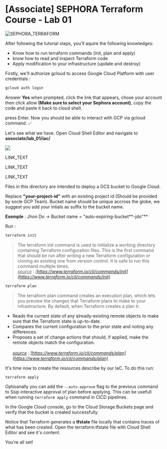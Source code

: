 # [Associate] SEPHORA Terraform Course - Lab 01

![SEPHORA_TERRAFORM](https://storage.googleapis.com/s4a-shared-terraform-gcs-lab-materials/sephora_terraform_bw.png)

After following the tutorial steps, you'll aquire the following knowledges:
- Know how to run terraform commands (init, plan and apply)
- know how to read and inspect Terraform code
- Apply modification to your infrastructure (update and destroy)


Firstly, we'll authorize gcloud to access Google Cloud Platform with user credentials :

```bash
gcloud auth login
```

Answer **Yes** when prompted, click the link that appears, chose your account then click allow **(Make sure to select your Sephora account)**, copy the code and paste it back to cloud shell.

press Enter. Now you should be able to interact with GCP via gcloud command. :white_check_mark:

Let's see what we have. Open Cloud Shell Editor and navigate to **associate/lab_01/iac/**

![](https://storage.googleapis.com/s4a-shared-terraform-gcs-lab-materials/cloudshell_editor.png)

<walkthrough-open-cloud-shell-button></walkthrough-open-cloud-shell-button>


<walkthrough-editor-open-file filePath="associate/lab_01/iac/main.tf">LINK_TEXT</walkthrough-editor-open-file>

<walkthrough-editor-spotlight spotlightId="activity-bar-cloud-k8s">LINK_TEXT</walkthrough-editor-spotlight>


<walkthrough-editor-open-file filePath="FILE_PATH">LINK_TEXT</walkthrough-editor-open-file>

Files in this directory are intended to deploy a GCS bucket to Google Cloud.

Replace **"your-project-id"** with an existing project id (Should be provided by socle GCP Team).
Bucket name should be unique accross the globe, we suggest you add your intials as suffix to the bucket name.

__Exemple__ : Jhon Do -> Bucket name = "auto-expiring-bucket**-jdo"**

Run :
```bash
terraform init
```
>The terraform init command is used to initialize a working directory containing Terraform configuration files. This is the first command that should be run after writing a new Terraform configuration or cloning an existing one from version control. It is safe to run this command multiple times.  
<em><u>source</u> :  [https://www.terraform.io/cli/commands/init](https://www.terraform.io/cli/commands/init)</em>

```bash
terraform plan
```
> The terraform plan command creates an execution plan, which lets you preview the changes that Terraform plans to make to your infrastructure. By default, when Terraform creates a plan it:
- Reads the current state of any already-existing remote objects to make sure that the Terraform state is up-to-date.  
- Compares the current configuration to the prior state and noting any differences.
- Proposes a set of change actions that should, if applied, make the remote objects match the configuration.
</br><br>
<em><u>source</u> :  [https://www.terraform.io/cli/commands/plan](https://www.terraform.io/cli/commands/plan)</em>

It's time now to create the resources describe by our IaC. To do this run:
```bash
terraform apply
```
Optioanally you can add the `--auto-approve` flag to the previous command to Ssip interactive approval of plan before applying. This can be usefull when running `terraform apply` command in CICD pipelines.

In the Google Cloud console, go to the Cloud Storage Buckets page and verify that the bucket is created successfully.

Notice that Terraform generates a **tfstate** file locally that contains traces of what has been created. Open the terraform.tfstate file with Cloud Shell Editor and see it's content.

<walkthrough-conclusion-trophy></walkthrough-conclusion-trophy>

You're all set!
